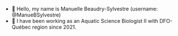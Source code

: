 - 👋 Hello, my name is Manuelle Beaudry-Sylvestre (username: @ManueBSylvestre)
- 👀 I have been working as an Aquatic Science Biologist II with DFO-Québec region since 2021. 


<!---
ManueBSylvestre/ManueBSylvestre is a ✨ special ✨ repository because its `README.md` (this file) appears on your GitHub profile.
You can click the Preview link to take a look at your changes.
--->
